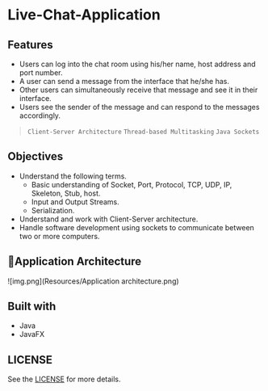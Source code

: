 # Live-Chat-Application

## Features

- Users can log into the chat room using his/her name, host address and port number.
- A user can send a message from the interface that he/she has. 
- Other users can simultaneously receive that message and see it in their interface.
- Users see the sender of the message and can respond to the messages accordingly.

> `Client-Server Architecture` `Thread-based Multitasking` `Java Sockets`

## Objectives

- Understand the following terms.
    - Basic understanding of Socket, Port, Protocol, TCP, UDP, IP, Skeleton, Stub, host.
    - Input and Output Streams.
    - Serialization.
- Understand and work with Client-Server architecture.
- Handle software development using sockets to communicate between two or more computers.

## 📌Application Architecture

![img.png](Resources/Application architecture.png)

## Built with

- Java 
- JavaFX 

## LICENSE

See the [LICENSE](LICENSE) for more details.



